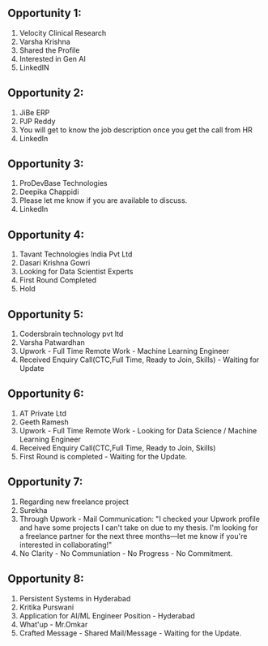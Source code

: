 ## Opportunity 1:

1. Velocity Clinical Research
2. Varsha Krishna
3. Shared the Profile
4. Interested in Gen AI
5. LinkedIN


## Opportunity 2:

1. JiBe ERP
2. PJP Reddy
3. You will get to know the job description once you get the call from HR
4. LinkedIn

 ## Opportunity 3: 
 
1. ProDevBase Technologies
2. Deepika Chappidi
3. Please let me know if you are available to discuss.
4. LinkedIn

## Opportunity 4:
1. Tavant Technologies India Pvt Ltd
2. Dasari Krishna Gowri
3. Looking for Data Scientist Experts
4. First Round Completed
5. Hold

## Opportunity 5:
1. Codersbrain technology pvt ltd 
2. Varsha Patwardhan
3. Upwork - Full Time Remote Work - Machine Learning Engineer
4. Received Enquiry Call(CTC,Full Time, Ready to Join, Skills) - Waiting for Update

## Opportunity 6:
1. AT Private Ltd
2. Geeth Ramesh
3. Upwork - Full Time Remote Work - Looking for Data Science / Machine Learning Engineer
4. Received Enquiry Call(CTC,Full Time, Ready to Join, Skills)
5. First Round is completed -  Waiting for the Update.

## Opportunity 7:
1. Regarding new freelance project
2. Surekha
3. Through Upwork - Mail Communication: "I checked your Upwork profile and have some projects I can't take on due to my thesis. I'm looking for a freelance partner for the next three months—let me know if you're interested in collaborating!"
4. No Clarity -  No Communiation - No Progress - No Commitment.
   
## Opportunity 8:
1. Persistent Systems in Hyderabad
2. Kritika Purswani
3. Application for AI/ML Engineer Position - Hyderabad
4. What'up  - Mr.Omkar
5. Crafted Message - Shared Mail/Message - Waiting for the Update.
   
